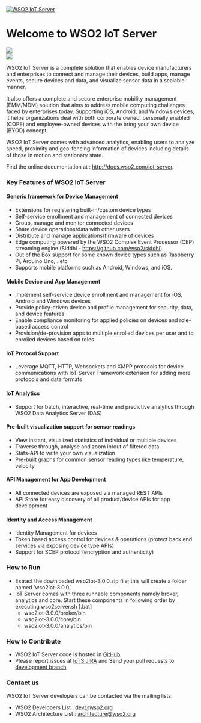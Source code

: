 <a href="http://wso2.com/products/iot-server/">
<img src="http://b.content.wso2.com/sites/all/common/images/product-logos/IoT-server.svg"
     srcset="http://b.content.wso2.com/sites/all/common/images/product-logos/IoT-server.svg@2x.png 2x"
     alt="WSO2 IoT Server" />
</a>

# Welcome to WSO2 IoT Server

<a href='https://opensource.org/licenses/Apache-2.0'><img src='https://img.shields.io/badge/License-Apache%202.0-blue.svg'></a><br/>
<a href='https://wso2.org/jenkins/job/products/job/product-iots__java8/'><img src='https://wso2.org/jenkins/job/products/job/product-iots/badge/icon'></a>

WSO2 IoT Server is a complete solution that enables device manufacturers and enterprises to connect and manage their devices, build apps, manage events, secure devices and data, and visualize sensor data in a scalable manner.

It also offers a complete and secure enterprise mobility management (EMM/MDM) solution that aims to address mobile computing challenges faced by enterprises today. Supporting iOS, Android, and Windows devices, it helps organizations deal with both corporate owned, personally enabled (COPE) and employee-owned devices with the bring your own device (BYOD) concept.

WSO2 IoT Server comes with advanced analytics, enabling users to analyze speed, proximity and geo-fencing information of devices including details of those in motion and stationary state.

Find the online documentation at : 
http://docs.wso2.com/iot-server.

### Key Features of WSO2 IoT Server

#### Generic framework for Device Management
* Extensions for registering built-in/custom device types
* Self-service enrollment and management of connected devices
* Group, manage and monitor connected devices
* Share device operations/data with other users
* Distribute and manage applications/firmware of devices
* Edge computing powered by the WSO2 Complex Event Processor (CEP) streaming engine (Siddhi - https://github.com/wso2/siddhi)
* Out of the Box support for some known device types such as Raspberry Pi, Arduino Uno,...etc
* Supports mobile platforms such as Android, Windows, and iOS.

#### Mobile Device and App Management
* Implement self-service device enrollment and management for iOS, Android and Windows devices
* Provide policy-driven device and profile management for security, data, and device features
* Enable compliance monitoring for applied policies on devices and role-based access control
* Provision/de-provision apps to multiple enrolled devices per user and to enrolled devices based on roles

#### IoT Protocol Support
* Leverage MQTT, HTTP, Websockets and XMPP protocols for device communications with IoT Server Framework extension for adding more protocols and data formats

#### IoT Analytics
* Support for batch, interactive, real-time and predictive analytics through WSO2 Data Analytics Server (DAS)

#### Pre-built visualization support for sensor readings
* View instant, visualized statistics of individual or multiple devices
* Traverse through, analyse and zoom in/out of filtered data
* Stats-API to write your own visualization
* Pre-built graphs for common sensor reading types like temperature, velocity

#### API Management for App Development
* All connected devices are exposed via managed REST APIs
* API Store for easy discovery of all product/device APIs for app development

#### Identity and Access Management
* Identity Management for devices
* Token based access control for devices & operations (protect back end services via exposing device type APIs)
* Support for SCEP protocol (encryption and authenticity)

### How to Run
* Extract the downloaded wso2iot-3.0.0.zip file; this will create a folder named ‘wso2iot-3.0.0’.
* IoT Server comes with three runnable components namely broker, analytics and core. Start these components in following order by executing wso2server.sh [.bat]
    * wso2iot-3.0.0/broker/bin
    * wso2iot-3.0.0/core/bin
    * wso2iot-3.0.0/analytics/bin

### How to Contribute

* WSO2 IoT Server code is hosted in [GitHub](https://github.com/wso2/product-iots).
* Please report issues at [IoTS JIRA](https://wso2.org/jira/browse/IOTS) and Send your pull requests to [development branch](https://github.com/wso2/product-iots).

### Contact us

WSO2 IoT Server developers can be contacted via the mailing lists:

* WSO2 Developers List : dev@wso2.org
* WSO2 Architecture List : architecture@wso2.org

